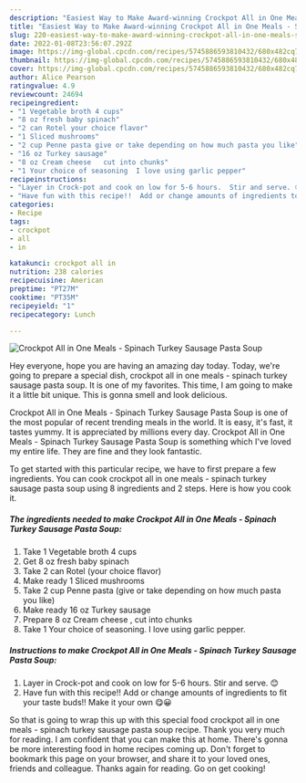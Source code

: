 ```yaml
---
description: "Easiest Way to Make Award-winning Crockpot All in One Meals - Spinach Turkey Sausage Pasta Soup"
title: "Easiest Way to Make Award-winning Crockpot All in One Meals - Spinach Turkey Sausage Pasta Soup"
slug: 220-easiest-way-to-make-award-winning-crockpot-all-in-one-meals-spinach-turkey-sausage-pasta-soup
date: 2022-01-08T23:56:07.292Z
image: https://img-global.cpcdn.com/recipes/5745886593810432/680x482cq70/crockpot-all-in-one-meals-spinach-turkey-sausage-pasta-soup-recipe-main-photo.jpg
thumbnail: https://img-global.cpcdn.com/recipes/5745886593810432/680x482cq70/crockpot-all-in-one-meals-spinach-turkey-sausage-pasta-soup-recipe-main-photo.jpg
cover: https://img-global.cpcdn.com/recipes/5745886593810432/680x482cq70/crockpot-all-in-one-meals-spinach-turkey-sausage-pasta-soup-recipe-main-photo.jpg
author: Alice Pearson
ratingvalue: 4.9
reviewcount: 24694
recipeingredient:
- "1 Vegetable broth 4 cups"
- "8 oz fresh baby spinach"
- "2 can Rotel your choice flavor"
- "1 Sliced mushrooms"
- "2 cup Penne pasta give or take depending on how much pasta you like"
- "16 oz Turkey sausage"
- "8 oz Cream cheese   cut into chunks"
- "1 Your choice of seasoning  I love using garlic pepper"
recipeinstructions:
- "Layer in Crock-pot and cook on low for 5-6 hours.  Stir and serve. 😊"
- "Have fun with this recipe!!  Add or change amounts of ingredients to fit your taste buds!!  Make it your own 😋😀"
categories:
- Recipe
tags:
- crockpot
- all
- in

katakunci: crockpot all in 
nutrition: 238 calories
recipecuisine: American
preptime: "PT27M"
cooktime: "PT35M"
recipeyield: "1"
recipecategory: Lunch

---
```



![Crockpot All in One Meals - Spinach Turkey Sausage Pasta Soup](https://img-global.cpcdn.com/recipes/5745886593810432/680x482cq70/crockpot-all-in-one-meals-spinach-turkey-sausage-pasta-soup-recipe-main-photo.jpg)

Hey everyone, hope you are having an amazing day today. Today, we're going to prepare a special dish, crockpot all in one meals - spinach turkey sausage pasta soup. It is one of my favorites. This time, I am going to make it a little bit unique. This is gonna smell and look delicious.

Crockpot All in One Meals - Spinach Turkey Sausage Pasta Soup is one of the most popular of recent trending meals in the world. It is easy, it's fast, it tastes yummy. It is appreciated by millions every day. Crockpot All in One Meals - Spinach Turkey Sausage Pasta Soup is something which I've loved my entire life. They are fine and they look fantastic.




To get started with this particular recipe, we have to first prepare a few ingredients. You can cook crockpot all in one meals - spinach turkey sausage pasta soup using 8 ingredients and 2 steps. Here is how you cook it.

<!--inarticleads1-->

##### The ingredients needed to make Crockpot All in One Meals - Spinach Turkey Sausage Pasta Soup:

1. Take 1 Vegetable broth 4 cups
1. Get 8 oz fresh baby spinach
1. Take 2 can Rotel (your choice flavor)
1. Make ready 1 Sliced mushrooms
1. Take 2 cup Penne pasta (give or take depending on how much pasta you like)
1. Make ready 16 oz Turkey sausage
1. Prepare 8 oz Cream cheese ,  cut into chunks
1. Take 1 Your choice of seasoning.  I love using garlic pepper.




<!--inarticleads2-->

##### Instructions to make Crockpot All in One Meals - Spinach Turkey Sausage Pasta Soup:

1. Layer in Crock-pot and cook on low for 5-6 hours.  Stir and serve. 😊
1. Have fun with this recipe!!  Add or change amounts of ingredients to fit your taste buds!!  Make it your own 😋😀




So that is going to wrap this up with this special food crockpot all in one meals - spinach turkey sausage pasta soup recipe. Thank you very much for reading. I am confident that you can make this at home. There's gonna be more interesting food in home recipes coming up. Don't forget to bookmark this page on your browser, and share it to your loved ones, friends and colleague. Thanks again for reading. Go on get cooking!
